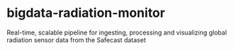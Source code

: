 # bigdata-radiation-monitor
Real-time, scalable pipeline for ingesting, processing and visualizing global radiation sensor data from the Safecast dataset
